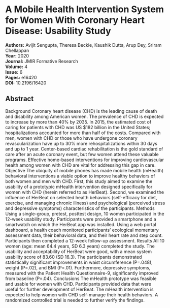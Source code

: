 # A Mobile Health Intervention System for Women With Coronary Heart Disease: Usability Study

**Authors:** Avijit Sengupta, Theresa Beckie, Kaushik Dutta, Arup Dey, Sriram Chellappan  
**Year:** 2020  
**Journal:** JMIR Formative Research  
**Volume:** 4  
**Issue:** 6  
**Pages:** e16420  
**DOI:** 10.2196/16420  

## Abstract
Background            Coronary heart disease (CHD) is the leading cause of death and disability among American women. The prevalence of CHD is expected to increase by more than 40% by 2035. In 2015, the estimated cost of caring for patients with CHD was US $182 billion in the United States; hospitalizations accounted for more than half of the costs. Compared with men, women with CHD or those who have undergone coronary revascularization have up to 30% more rehospitalizations within 30 days and up to 1 year. Center-based cardiac rehabilitation is the gold standard of care after an acute coronary event, but few women attend these valuable programs. Effective home-based interventions for improving cardiovascular health among women with CHD are vital for addressing this gap in care.                                Objective            The ubiquity of mobile phones has made mobile health (mHealth) behavioral interventions a viable option to improve healthy behaviors of both women and men with CHD. First, this study aimed to examine the usability of a prototypic mHealth intervention designed specifically for women with CHD (herein referred to as HerBeat). Second, we examined the influence of HerBeat on selected health behaviors (self-efficacy for diet, exercise, and managing chronic illness) and psychological (perceived stress and depressive symptoms) characteristics of the participants.                                Methods            Using a single-group, pretest, posttest design, 10 women participated in the 12-week usability study. Participants were provided a smartphone and a smartwatch on which the HerBeat app was installed. Using a web portal dashboard, a health coach monitored participants’ ecological momentary assessment data, their behavioral data, and their heart rate and step count. Participants then completed a 12-week follow-up assessment.                                Results            All 10 women (age: mean 64.4 years, SD 6.3 years) completed the study. The usability and acceptability of HerBeat were good, with a mean system usability score of 83.60 (SD 16.3). The participants demonstrated statistically significant improvements in waist circumference (P=.048), weight (P=.02), and BMI (P=.01). Furthermore, depressive symptoms, measured with the Patient Health Questionnaire-9, significantly improved from baseline (P=.04).                                Conclusions            The mHealth prototype was feasible and usable for women with CHD. Participants provided data that were useful for further development of HerBeat. The mHealth intervention is expected to help women with CHD self-manage their health behaviors. A randomized controlled trial is needed to further verify the findings.

